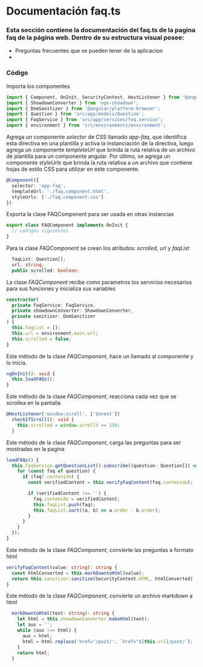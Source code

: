 # Documentación faq.ts

### Esta sección contiene la documentación del faq.ts de la pagina faq de la página web. Dentro de su estructura visual posee: 
* Preguntas frecuentes que se pueden tener de la aplicacion
* 
### Código

Importa los componentes
``` ts
import { Component, OnInit, SecurityContext, HostListener } from '@angular/core';
import { ShowdownConverter } from 'ngx-showdown';
import { DomSanitizer } from '@angular/platform-browser';
import { Question } from 'src/app/models/Question';
import { FaqService } from 'src/app/services/faq.service';
import { environment } from 'src/environments/environment';
``` 

Agrega un componente *selector* de CSS llamado *app-faq*, que identifica esta directiva en una plantilla y activa la instanciación de la directiva, luego agrega un componente *templeteUrl* que brinda la ruta relativa de un archivo de plantilla para un componente angular. Por último, se agrega un componente *styleUrls* que brinda la ruta relativa a un archivo que contiene hojas de estilo CSS para utilizar en este componente.
``` ts
@Component({
  selector: 'app-faq',
  templateUrl: './faq.component.html',
  styleUrls: ['./faq.component.css']
})
``` 

Exporta la clase FAQComponent para ser usada en otras instancias
``` ts
export class FAQComponent implements OnInit {
  // codigos siguientes
}
``` 

Para la clase *FAQComponent* se crean los atributos: *scrolled*, *url* y *faqList*
``` ts
  faqList: Question[];
  url: string;
  public scrolled: boolean;
``` 

La clase *FAQComponent* recibe como parametros los servicios necesarios para sus funciones y inicializa sus variables
``` ts
constructor(
  private faqService: FaqService,
  private showdownConverter: ShowdownConverter,
  private sanitizer: DomSanitizer
) {
  this.faqList = [];
  this.url = environment.main.url;
  this.scrolled = false;
}
``` 

Este método de la clase *FAQComponent*, hace un llamado al componente y lo inicia.
``` ts
ngOnInit(): void {
  this.loadFAQs();
}
``` 

Este método de la clase *FAQComponent*, reacciona cada vez que se scrollea en la pantalla
``` ts
@HostListener('window:scroll', ['$event'])
  checkIfScroll(): void {
    this.scrolled = window.scrollY >= 150;
  }
```

Este método de la clase *FAQComponent*, carga las preguntas para ser mostradas en la pagina
``` ts
loadFAQs() {
  this.faqService.getQuestionList().subscribe((question: Question[]) => {
    for (const faq of question) {
      if (faq?.contenido) {
        const verifiedContent = this.verifyFaqContent(faq.contenido);

        if (verifiedContent !== '') {
          faq.contenido = verifiedContent;
          this.faqList.push(faq);
          this.faqList.sort((a, b) => a.order - b.order);
        }
      }
    }
  });
}
```

Este método de la clase *FAQComponent*, convierte las preguntas a formato html
``` ts
verifyFaqContent(value: string): string {
  const htmlConverted = this.markDowntoHtml(value);
  return this.sanitizer.sanitize(SecurityContext.HTML, htmlConverted) || '';
}
```

Este método de la clase *FAQComponent*, convierte un archivo markdown a html
``` ts
  markDowntoHtml(text: string): string {
    let html = this.showdownConverter.makeHtml(text);
    let aux = '';
    while (aux !== html) {
      aux = html;
      html = html.replace('href="/post/', `href="${this.url}/post/`);
    }
    return html;
  }
```